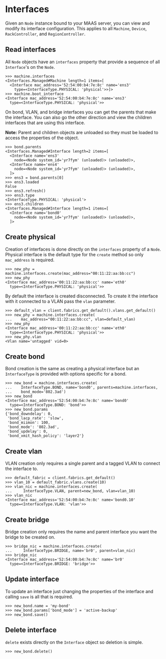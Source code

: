 <h1>Interfaces</h1>

Given an ``Node`` instance bound to your MAAS server, you can
view and modify its interface configuration. This applies to all ``Machine``,
``Device``, ``RackController``, and ``RegionController``.

## Read interfaces

All ``Node`` objects have an ``interfaces`` property that provide a sequence of
all ``Interface``'s on the ``Node``.

```pycon
>>> machine.interfaces
<Interfaces.Managed#Machine length=1 items=[
  <Interface mac_address='52:54:00:b4:7e:8c' name='ens3'
    type=<InterfaceType.PHYSICAL: 'physical'>>]>
>>> machine.boot_interface
<Interface mac_address='52:54:00:b4:7e:8c' name='ens3'
  type=<InterfaceType.PHYSICAL: 'physical'>>
```

On bond, VLAN, and bridge interfaces you can get the parents that make the
interface. You can also go the other direction and view the children interfaces
that are using this interface.

**Note:** Parent and children objects are unloaded so they must be loaded to
access the properties of the object.

```pycon
>>> bond.parents
<Interfaces.Managed#Interface length=2 items=[
  <Interface name='ens3'
    node=<Node system_id='yr7fym' (unloaded)> (unloaded)>,
  <Interface name='ens4'
    node=<Node system_id='yr7fym' (unloaded)> (unloaded)>,
  ]>
>>> ens3 = bond.parents[0]
>>> ens3.loaded
False
>>> ens3.refresh()
>>> ens3.type
<InterfaceType.PHYSICAL: 'physical'>
>>> ens3.children
<Interfaces.Managed#Interface length=1 items=[
  <Interface name='bond0'
    node=<Node system_id='yr7fym' (unloaded)> (unloaded)>,
  ]>
```

## Create physical

Creation of interfaces is done directly on the ``interfaces`` property of a
``Node``. Physical interface is the default type for the ``create`` method so
only ``mac_address`` is required.

```pycon
>>> new_phy = machine.interfaces.create(mac_address="00:11:22:aa:bb:cc")
>>> new_phy
<Interface mac_address='00:11:22:aa:bb:cc' name='eth0'
  type=<InterfaceType.PHYSICAL: 'physical'>>
```

By default the interface is created disconnected. To create it the interface
with it connected to a VLAN pass the ``vlan`` parameter.

```pycon
>>> default_vlan = client.fabrics.get_default().vlans.get_default()
>>> new_phy = machine.interfaces.create(
...    mac_address="00:11:22:aa:bb:cc", vlan=default_vlan)
>>> new_phy
<Interface mac_address='00:11:22:aa:bb:cc' name='eth0'
  type=<InterfaceType.PHYSICAL: 'physical'>>
>>> new_phy.vlan
<Vlan name='untagged' vid=0>
```

## Create bond

Bond creation is the same as creating a physical interface but an
``InterfaceType`` is provided with options specific for a bond.

```pycon
>>> new_bond = machine.interfaces.create(
...    InterfaceType.BOND, name='bond0', parents=machine.interfaces,
...    bond_mode='802.3ad')
>>> new_bond
<Interface mac_address='52:54:00:b4:7e:8c' name='bond0'
  type=<InterfaceType.BOND: 'bond'>>
>>> new_bond.params
{'bond_downdelay': 0,
 'bond_lacp_rate': 'slow',
 'bond_miimon': 100,
 'bond_mode': '802.3ad',
 'bond_updelay': 0,
 'bond_xmit_hash_policy': 'layer2'}
```

## Create vlan

VLAN creation only requires a single parent and a tagged VLAN to connect
the interface to.

```pycon
>>> default_fabric = client.fabrics.get_default()
>>> vlan_10 = default_fabric.vlans.create(10)
>>> vlan_nic = machine.interfaces.create(
...     InterfaceType.VLAN, parent=new_bond, vlan=vlan_10)
>>> vlan_nic
<Interface mac_address='52:54:00:b4:7e:8c' name='bond0.10'
  type=<InterfaceType.VLAN: 'vlan'>>
```

## Create bridge

Bridge creation only requires the name and parent interface you want the
bridge to be created on.

```pycon
>>> bridge_nic = machine.interfaces.create(
...     InterfaceType.BRIDGE, name='br0', parent=vlan_nic)
>>> bridge_nic
<Interface mac_address='52:54:00:b4:7e:8c' name='br0'
  type=<InterfaceType.BRIDGE: 'bridge'>>
```

## Update interface

To update an interface just changing the properties of the interface and
calling ``save`` is all that is required.

```pycon
>>> new_bond.name = 'my-bond'
>>> new_bond.params['bond_mode'] = 'active-backup'
>>> new_bond.save()
```

## Delete interface

``delete`` exists directly on the ``Interface`` object so deletion is simple.

```pycon
>>> new_bond.delete()
```
